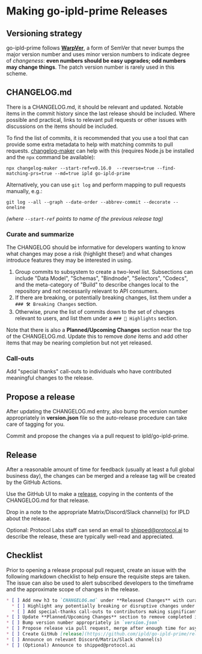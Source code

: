 # Making go-ipld-prime Releases

## Versioning strategy

go-ipld-prime follows **[WarpVer](https://gist.github.com/warpfork/98d2f4060c68a565e8ad18ea4814c25f)**, a form of SemVer that never bumps the major version number and uses minor version numbers to indicate degree of *changeness*: **even numbers should be easy upgrades; odd numbers may change things**. The patch version number is rarely used in this scheme.

## CHANGELOG.md

There is a CHANGELOG.md, it should be relevant and updated. Notable items in the commit history since the last release should be included. Where possible and practical, links to relevant pull requests or other issues with discussions on the items should be included.

To find the list of commits, it is recommended that you use a tool that can provide some extra metadata to help with matching commits to pull requests. [changelog-maker](https://github.com/nodejs/changelog-maker) can help with this (requires Node.js be installed and the `npx` command be available):

```
npx changelog-maker --start-ref=v0.16.0  --reverse=true --find-matching-prs=true --md=true ipld go-ipld-prime
```

Alternatively, you can use `git log` and perform mapping to pull requests manually, e.g.:

```
git log --all --graph --date-order --abbrev-commit --decorate --oneline
```

*(where `--start-ref` points to name of the previous release tag)*

### Curate and summarize

The CHANGELOG should be informative for developers wanting to know what changes may pose a risk (highlight these!) and what changes introduce features they may be interested in using.

1. Group commits to subsystem to create a two-level list. Subsections can include "Data Model", "Schemas", "Bindnode", "Selectors", "Codecs", and the meta-category of "Build" to describe changes local to the repository and not necessarily relevant to API consumers.
2. If there are breaking, or potentially breaking changes, list them under a `### 🛠 Breaking Changes` section.
3. Otherwise, prune the list of commits down to the set of changes relevant to users, and list them under a `### 🔦 Highlights` section.

Note that there is also a **Planned/Upcoming Changes** section near the top of the CHANGELOG.md. Update this to remove _done_ items and add other items that may be nearing completion but not yet released.

### Call-outs

Add "special thanks" call-outs to individuals who have contributed meaningful changes to the release.

## Propose a release

After updating the CHANGELOG.md entry, also bump the version number appropriately in **version.json** file so the auto-release procedure can take care of tagging for you.

Commit and propose the changes via a pull request to ipld/go-ipld-prime.

## Release

After a reasonable amount of time for feedback (usually at least a full global business day), the changes can be merged and a release tag will be created by the GitHub Actions.

Use the GitHub UI to make a [release](https://github.com/ipld/go-ipld-prime/releases), copying in the contents of the CHANGELOG.md for that release.

Drop in a note to the appropriate Matrix/Discord/Slack channel(s) for IPLD about the release.

Optional: Protocol Labs staff can send an email to shipped@protocol.ai to describe the release, these are typically well-read and appreciated.

## Checklist

Prior to opening a release proposal pull request, create an issue with the following markdown checklist to help ensure the requisite steps are taken. The issue can also be used to alert subscribed developers to the timeframe and the approximate scope of changes in the release.

```markdown
* [ ] Add new h3 to `CHANGELOG.md` under **Released Changes** with curated and subsystem-grouped list of changes and links to relevant PRs
  * [ ] Highlight any potentially breaking or disruptive changes under "🛠 Breaking Changes", including extended descriptions to help users make compatibility judgements
  * [ ] Add special-thanks call-outs to contributors making significant contributions
* [ ] Update **Planned/Upcoming Changes** section to remove completed items and add newly upcoming, but incomplete items
* [ ] Bump version number appropriately in `version.json`
* [ ] Propose release via pull request, merge after enough time for async global feedback
* [ ] Create GitHub [release](https://github.com/ipld/go-ipld-prime/releases) with the new tag, copying the new `CHANGELOG.md` contents
* [ ] Announce on relevant Discord/Matrix/Slack channel(s)
* [ ] (Optional) Announce to shipped@protocol.ai
```
